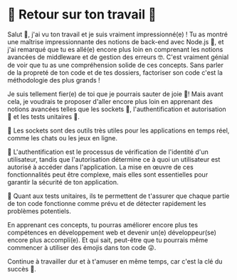 # 🎉 Retour sur ton travail 🎉


Salut 👋, j'ai vu ton travail et je suis vraiment impressionné(e) ! Tu as montré une maîtrise impressionnante des notions de back-end avec Node.js 🤯, et j'ai remarqué que tu es allé(e) encore plus loin en comprenant les notions avancées de middleware et de gestion des erreurs 🤓. C'est vraiment génial de voir que tu as une compréhension solide de ces concepts.
Sans parler de la propreté de ton code et de tes dossiers, factoriser son code c'est la méthodologie des plus grands !

Je suis tellement fier(e) de toi que je pourrais sauter de joie 💃! Mais avant cela, je voudrais te proposer d'aller encore plus loin en apprenant des notions avancées telles que les sockets 🧦, l'authentification et autorisation 🤝 et les tests unitaires 🧪.

🧦 Les sockets sont des outils très utiles pour les applications en temps réel, comme les chats ou les jeux en ligne.

🤝 L'authentification est le processus de vérification de l'identité d'un utilisateur, tandis que l'autorisation détermine ce à quoi un utilisateur est autorisé à accéder dans l'application. La mise en œuvre de ces fonctionnalités peut être complexe, mais elles sont essentielles pour garantir la sécurité de ton application.

🧪 Quant aux tests unitaires, ils te permettent de t'assurer que chaque partie de ton code fonctionne comme prévu et de détecter rapidement les problèmes potentiels.

En apprenant ces concepts, tu pourras améliorer encore plus tes compétences en développement web et devenir un(e) développeur(se) encore plus accompli(e). Et qui sait, peut-être que tu pourrais même commencer à utiliser des émojis dans ton code 😜.

Continue à travailler dur et à t'amuser en même temps, car c'est la clé du succès 💪.